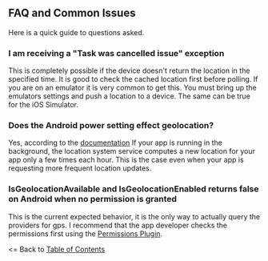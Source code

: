 
## FAQ and Common Issues

Here is a quick guide to questions asked.

### I am receiving a "Task was cancelled issue" exception
This is completely possible if the device doesn't return the location in the specified time. It is good to check the cached location first before polling. If you are on an emulator it is very common to get this. You must bring up the emulators settings and push a location to a device. The same can be true for the iOS Simulator.

### Does the Android power setting effect geolocation?
Yes, according to the [documentation](https://developer.android.com/about/versions/oreo/background-location-limits.html) If your app is running in the background, the location system service computes a new location for your app only a few times each hour. This is the case even when your app is requesting more frequent location updates.

### IsGeolocationAvailable and IsGeolocationEnabled returns false on Android when no permission is granted
This is the current expected behavior, it is the only way to actually query the providers for gps. I recommend that the app developer checks the permissions first using the [Permissions Plugin](https://github.com/jamesmontemagno/PermissionsPlugin).


<= Back to [Table of Contents](README.md)
